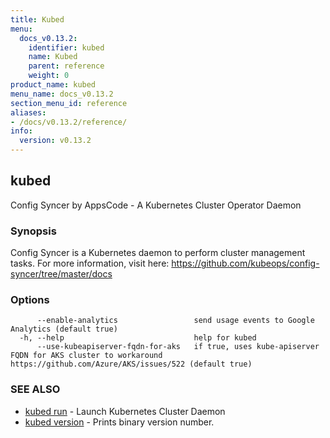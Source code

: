```yaml
---
title: Kubed
menu:
  docs_v0.13.2:
    identifier: kubed
    name: Kubed
    parent: reference
    weight: 0
product_name: kubed
menu_name: docs_v0.13.2
section_menu_id: reference
aliases:
- /docs/v0.13.2/reference/
info:
  version: v0.13.2
---
```


## kubed

Config Syncer by AppsCode - A Kubernetes Cluster Operator Daemon

### Synopsis

Config Syncer is a Kubernetes daemon to perform cluster management tasks. For more information, visit here: https://github.com/kubeops/config-syncer/tree/master/docs

### Options

```
      --enable-analytics                 send usage events to Google Analytics (default true)
  -h, --help                             help for kubed
      --use-kubeapiserver-fqdn-for-aks   if true, uses kube-apiserver FQDN for AKS cluster to workaround https://github.com/Azure/AKS/issues/522 (default true)
```

### SEE ALSO

* [kubed run](/docs/v0.13.2/reference/kubed_run)	 - Launch Kubernetes Cluster Daemon
* [kubed version](/docs/v0.13.2/reference/kubed_version)	 - Prints binary version number.

